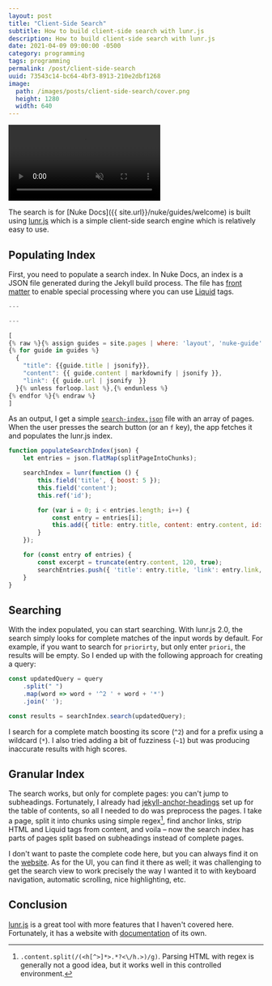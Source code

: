 ```yaml
---
layout: post
title: "Client-Side Search"
subtitle: How to build client-side search with lunr.js
description: How to build client-side search with lunr.js
date: 2021-04-09 09:00:00 -0500
category: programming
tags: programming
permalink: /post/client-side-search
uuid: 73543c14-bc64-4bf3-8913-210e2dbf1268
image:
  path: /images/posts/client-side-search/cover.png
  height: 1280
  width: 640
---
```


<div class="BlogVideo NewScreenshot">
<video controls muted playsinline preload="auto">
	<source src="{{ site.url }}/videos/nuke-docs/search.mp4" type="video/mp4">
</video>
</div>

The search is for [Nuke Docs]({{ site.url}}/nuke/guides/welcome) is built using [lunr.js](https://lunrjs.com) which is a simple client-side search engine which is relatively easy to use.

## Populating Index

First, you need to populate a search index. In Nuke Docs, an index is a JSON file generated during the Jekyll build process. The file has [front matter](https://jekyllrb.com/docs/front-matter/) to enable special processing where you can use [Liquid](https://jekyllrb.com/docs/front-matter/) tags.

```js
---

---

[
{% raw %}{% assign guides = site.pages | where: 'layout', 'nuke-guide' %}
{% for guide in guides %}
  {
    "title": {{guide.title | jsonify}},
    "content": {{ guide.content | markdownify | jsonify }},
    "link": {{ guide.url | jsonify  }}
  }{% unless forloop.last %},{% endunless %}
{% endfor %}{% endraw %}
]
```

As an output, I get a simple [`search-index.json`](https://kean.blog/nuke/assets/search-index.json) file with an array of pages. When the user presses the search button (or an `f` key), the app fetches it and populates the lunr.js index.

```javascript
function populateSearchIndex(json) {
    let entries = json.flatMap(splitPageIntoChunks);

    searchIndex = lunr(function () {
        this.field('title', { boost: 5 });
        this.field('content');
        this.ref('id');

        for (var i = 0; i < entries.length; i++) {
            const entry = entries[i];
            this.add({ title: entry.title, content: entry.content, id: i });
        }
    });

    for (const entry of entries) {
        const excerpt = truncate(entry.content, 120, true);
        searchEntries.push({ 'title': entry.title, 'link': entry.link, 'excerpt': excerpt });
    }
}
```

## Searching

With the index populated, you can start searching. With lunr.js 2.0, the search simply looks for complete matches of the input words by default. For example, if you want to search for `priorirty`, but only enter `priori`, the results will be empty. So I ended up with the following approach for creating a query:

```javascript
const updatedQuery = query
    .split(" ")
    .map(word => word + '^2 ' + word + '*')
    .join(' ');

const results = searchIndex.search(updatedQuery);
```

I search for a complete match boosting its score (`^2`) and for a prefix using a wildcard (`*`). I also tried adding a bit of fuzziness (`~1`) but was producing inaccurate results with high scores.

## Granular Index

The search works, but only for complete pages: you can't jump to subheadings. Fortunately, I already had [jekyll-anchor-headings](https://github.com/allejo/jekyll-anchor-headings) set up for the table of contents, so all I needed to do was preprocess the pages. I take a page, split it into chunks using simple regex[^5], find anchor links, strip HTML and Liquid tags from content, and voila – now the search index has parts of pages split based on subheadings instead of complete pages.

I don't want to paste the complete code here, but you can always find it on the [website](https://kean.blog/nuke/guides/welcome). As for the UI, you can find it there as well; it was challenging to get the search view to work precisely the way I wanted it to with keyboard navigation, automatic scrolling, nice highlighting, etc.

[^5]: `.content.split(/(<h[^>]*>.*?<\/h.>)/g)`. Parsing HTML with regex is generally not a good idea, but it works well in this controlled environment.

## Conclusion

[lunr.js](https://lunrjs.com) is a great tool with more features that I haven't covered here. Fortunately, it has a website with [documentation](https://lunrjs.com/guides/searching.html) of its own.

<div class="FootnotesSection" markdown="1">
</div>
